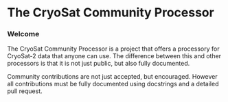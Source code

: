 # The CryoSat Community Processor

### Welcome

The CryoSat Community Processor is a project that offers a processory for CryoSat-2 data that anyone can use. The difference between this and other processors is that it is not just public, but also fully documented.

Community contributions are not just accepted, but encouraged. However all contributions must be fully documented using docstrings and a detailed pull request.

